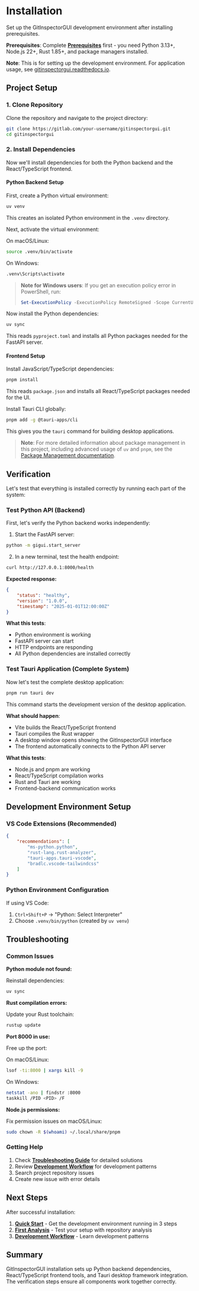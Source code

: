# Installation

Set up the GitInspectorGUI development environment after installing prerequisites.

**Prerequisites**: Complete **[Prerequisites](01-prerequisites.md)** first - you need Python 3.13+, Node.js 22+, Rust 1.85+, and package managers installed.

**Note**: This is for setting up the development environment. For application usage, see [gitinspectorgui.readthedocs.io](https://gitinspectorgui.readthedocs.io/en/latest/).

## Project Setup

### 1. Clone Repository

Clone the repository and navigate to the project directory:

```bash
git clone https://gitlab.com/your-username/gitinspectorgui.git
cd gitinspectorgui
```

### 2. Install Dependencies

Now we'll install dependencies for both the Python backend and the React/TypeScript frontend.

#### Python Backend Setup

First, create a Python virtual environment:

```bash
uv venv
```

This creates an isolated Python environment in the `.venv` directory.

Next, activate the virtual environment:

On macOS/Linux:

```bash
source .venv/bin/activate
```

On Windows:

```bash
.venv\Scripts\activate
```

> **Note for Windows users**: If you get an execution policy error in PowerShell, run:
>
> ```powershell
> Set-ExecutionPolicy -ExecutionPolicy RemoteSigned -Scope CurrentUser
> ```

Now install the Python dependencies:

```bash
uv sync
```

This reads `pyproject.toml` and installs all Python packages needed for the FastAPI server.

#### Frontend Setup

Install JavaScript/TypeScript dependencies:

```bash
pnpm install
```

This reads `package.json` and installs all React/TypeScript packages needed for the UI.

Install Tauri CLI globally:

```bash
pnpm add -g @tauri-apps/cli
```

This gives you the `tauri` command for building desktop applications.

> **Note**: For more detailed information about package management in this project, including advanced usage of `uv` and `pnpm`, see the [Package Management documentation](../development/package-management-overview.md).

## Verification

Let's test that everything is installed correctly by running each part of the system:

### Test Python API (Backend)

First, let's verify the Python backend works independently:

1. Start the FastAPI server:

```bash
python -m gigui.start_server
```

2. In a new terminal, test the health endpoint:

```bash
curl http://127.0.0.1:8000/health
```

**Expected response:**

```json
{
    "status": "healthy",
    "version": "1.0.0",
    "timestamp": "2025-01-01T12:00:00Z"
}
```

**What this tests**:

-   Python environment is working
-   FastAPI server can start
-   HTTP endpoints are responding
-   All Python dependencies are installed correctly

### Test Tauri Application (Complete System)

Now let's test the complete desktop application:

```bash
pnpm run tauri dev
```

This command starts the development version of the desktop application.

**What should happen**:

-   Vite builds the React/TypeScript frontend
-   Tauri compiles the Rust wrapper
-   A desktop window opens showing the GitInspectorGUI interface
-   The frontend automatically connects to the Python API server

**What this tests**:

-   Node.js and pnpm are working
-   React/TypeScript compilation works
-   Rust and Tauri are working
-   Frontend-backend communication works

## Development Environment Setup

### VS Code Extensions (Recommended)

```json
{
    "recommendations": [
        "ms-python.python",
        "rust-lang.rust-analyzer",
        "tauri-apps.tauri-vscode",
        "bradlc.vscode-tailwindcss"
    ]
}
```

### Python Environment Configuration

If using VS Code:

1. `Ctrl+Shift+P` → "Python: Select Interpreter"
2. Choose `.venv/bin/python` (created by `uv venv`)

## Troubleshooting

### Common Issues

**Python module not found:**

Reinstall dependencies:

```bash
uv sync
```

**Rust compilation errors:**

Update your Rust toolchain:

```bash
rustup update
```

**Port 8000 in use:**

Free up the port:

On macOS/Linux:

```bash
lsof -ti:8000 | xargs kill -9
```

On Windows:

```bash
netstat -ano | findstr :8000
taskkill /PID <PID> /F
```

**Node.js permissions:**

Fix permission issues on macOS/Linux:

```bash
sudo chown -R $(whoami) ~/.local/share/pnpm
```

### Getting Help

1. Check **[Troubleshooting Guide](../development/troubleshooting.md)** for detailed solutions
2. Review **[Development Workflow](../development/development-workflow.md)** for development patterns
3. Search project repository issues
4. Create new issue with error details

## Next Steps

After successful installation:

1. **[Quick Start](03-quick-start.md)** - Get the development environment running in 3 steps
2. **[First Analysis](04-first-analysis.md)** - Test your setup with repository analysis
3. **[Development Workflow](../development/development-workflow.md)** - Learn development patterns

## Summary

GitInspectorGUI installation sets up Python backend dependencies,
React/TypeScript frontend tools, and Tauri desktop framework integration. The
verification steps ensure all components work together correctly.
